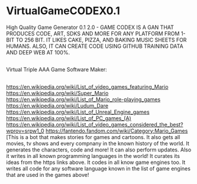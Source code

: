 # VirtualGameCODEX0.1
High Quality Game Generator 0.1
2.0 - GAME CODEX IS A GAN THAT PRODUCES CODE, ART, SDKS AND MORE FOR ANY PLATFORM FROM 1-BIT TO 256 BIT. IT LIKES CAKE, PIZZA, AND BAKING MUSIC SHEETS FOR HUMANS. ALSO, IT CAN CREATE CODE USING GITHUB TRAINING DATA AND DEEP WEB AT 100%. 

##
Virtual Triple AAA Game Software Maker:
##
https://en.wikipedia.org/wiki/List_of_video_games_featuring_Mario
https://en.wikipedia.org/wiki/Super_Mario
https://en.wikipedia.org/wiki/List_of_Mario_role-playing_games
https://en.wikipedia.org/wiki/Ludum_Dare
https://en.wikipedia.org/wiki/List_of_Unreal_Engine_games
https://en.wikipedia.org/wiki/List_of_PC_games_(A)
https://en.wikipedia.org/wiki/List_of_video_games_considered_the_best?wprov=srpw1_0
https://fantendo.fandom.com/wiki/Category:Mario_Games
[This is a bot that makes stories for games and cartoons. It also gets all movies, tv shows and every compnany in the known history of the world. It generates the characters, code and more! It can also perform updates. Also it writes in all known programming languages in the world! It curates its ideas from the https links above. It codes in all know game engines too. It writes all code for any software language known in the list of game engines that are used in the games above!
##
 
